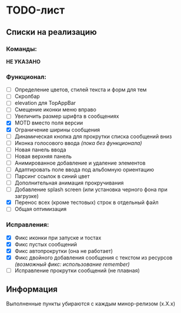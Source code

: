 # TODO-лист

## Списки на реализацию

### Команды:

__НЕ УКАЗАНО__

### Функционал:

- [ ] Определение цветов, стилей текста и форм для тем
- [ ] Скролбар
- [ ] elevation для TopAppBar
- [ ] Смещение иконки меню вправо
- [ ] Увеличить размер шрифта в сообщениях
- [x] MOTD вместо поля версии
- [x] Ограничение ширины сообщения
- [ ] Динамическая кнопка для прокрутки списка сообщений вниз
- [ ] Иконка голосового ввода *(пока без функционала)*
- [ ] Новая панель ввода
- [ ] Новая верхняя панель
- [ ] Анимированное добавление и удаление элементов
- [ ] Адаптировать поле ввода под альбомную ориентацию
- [ ] Парсинг ссылок в синий цвет
- [ ] Дополнительная анимация прокручивания
- [ ] Добавление splash screen (или установка черного фона при загрузке)
- [x] Перенос всех (кроме тестовых) строк в отдельный файл
- [ ] Общая оптимизация

### Исправления:

- [x] Фикс иконки при запуске и тостах
- [x] Фикс пустых сообщений
- [x] Фикс автопрокрутки (она не работает)
- [x] Фикс двойного добавления сообщения с текстом из ресурсов *(возможный фикс: использование remember)*
- [ ] Исправление прокрутки сообщений (не плавная)

## Информация

Выполненные пункты убираются с каждым минор-релизом (x.X.x)